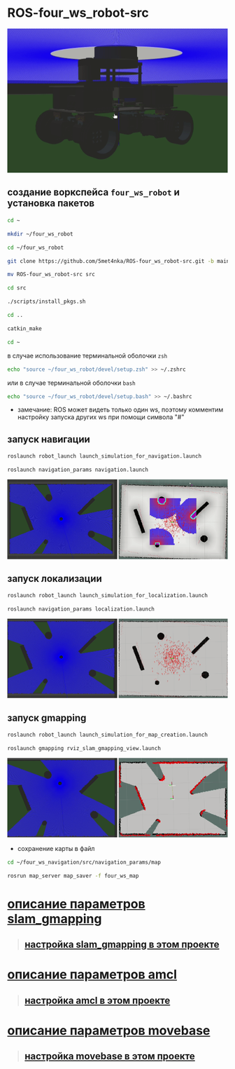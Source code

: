 # ROS-four_ws_robot-src

<p align="center">
<img src="documentation/model.gif">
</p>

## создание воркспейса `four_ws_robot` и установка пакетов

```bash
cd ~
```

```bash
mkdir ~/four_ws_robot
```

```bash
cd ~/four_ws_robot
```

```bash
git clone https://github.com/5met4nka/ROS-four_ws_robot-src.git -b main
```

```bash
mv ROS-four_ws_robot-src src
```

```bash
cd src
```

```bash
./scripts/install_pkgs.sh
```

```bash
cd ..
```

```bash
catkin_make
```

```bash
cd ~
```

в случае использование терминальной оболочки `zsh`

```bash
echo "source ~/four_ws_robot/devel/setup.zsh" >> ~/.zshrc
```

или в случае терминальной оболочки `bash`

```bash
echo "source ~/four_ws_robot/devel/setup.bash" >> ~/.bashrc
```

* замечание: ROS может видеть только один ws, поэтому комментим настройку запуска других ws при помощи символа "#"

## запуск навигации

```bash
roslaunch robot_launch launch_simulation_for_navigation.launch
```

```bash
roslaunch navigation_params navigation.launch
```

<p align="center">
<img src="documentation/navigation.gif">
</p>

## запуск локализации

```bash
roslaunch robot_launch launch_simulation_for_localization.launch
```

```bash
roslaunch navigation_params localization.launch
```

<p align="center">
<img src="documentation/localization.gif">
</p>

## запуск gmapping

```bash
roslaunch robot_launch launch_simulation_for_map_creation.launch
```

```bash
roslaunch gmapping rviz_slam_gmapping_view.launch
```

<p align="center">
<img src="documentation/slam_gmapping.gif">
</p>

* сохранение карты в файл

```bash
cd ~/four_ws_navigation/src/navigation_params/map
```

```bash
rosrun map_server map_saver -f four_ws_map
```

# [описание параметров slam_gmapping](documentation/slam_gmapping_params.md)

> ## [настройка slam_gmapping в этом проекте](slam_gmapping_params/gmapping/config/gmapping_params_test.yaml)

# [описание параметров amcl](documentation/amcl_params.md)

> ## [настройка amcl в этом проекте](navigation_params/config/amcl/amcl_params_test.yaml)

# [описание параметров movebase](documentation/movebase_params.md)

> ## [настройка movebase в этом проекте](navigation_params/config/movebase/movebase_params_test.yaml)

